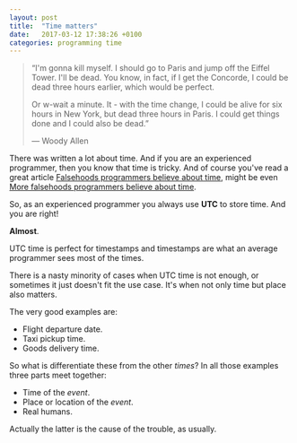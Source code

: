 ```yaml
---
layout: post
title:  "Time matters"
date:   2017-03-12 17:38:26 +0100
categories: programming time
---
```


> “I'm gonna kill myself. I should go to Paris and jump off the Eiffel Tower. I'll be dead.
> You know, in fact, if I get the Concorde, I could be dead three hours earlier, which would be perfect.
>
> Or w-wait a minute. It - with the time change, I could be alive for six hours in New York,
> but dead three hours in Paris. I could get things done and I could also be dead.”
>
> ― Woody Allen

There was written a lot about time. And if you are an experienced programmer, then you know that time is tricky.
And of course you've read a great article [Falsehoods programmers believe about time](http://infiniteundo.com/post/25326999628/falsehoods-programmers-believe-about-time),
might be even [More falsehoods programmers believe about time](http://infiniteundo.com/post/25509354022/more-falsehoods-programmers-believe-about-time).

So, as an experienced programmer you always use **UTC** to store time. And you are right!

**Almost**.

UTC time is perfect for timestamps and timestamps are what an average programmer sees most of the times.

There is a nasty minority of cases when UTC time is not enough, or sometimes it just doesn't fit the use case.
It's when not only time but place also matters.

The very good examples are:
 - Flight departure date.
 - Taxi pickup time.
 - Goods delivery time.

So what is differentiate these from the other _times_?
In all those examples three parts meet together:
 - Time of the _event_.
 - Place or location of the _event_.
 - Real humans.

Actually the latter is the cause of the trouble, as usually.